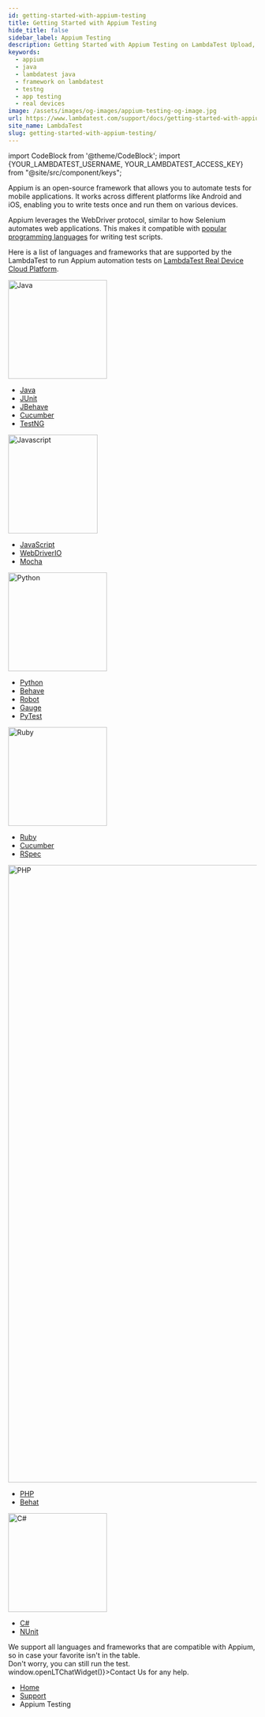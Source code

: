 ```yaml
---
id: getting-started-with-appium-testing
title: Getting Started with Appium Testing
hide_title: false
sidebar_label: Appium Testing
description: Getting Started with Appium Testing on LambdaTest Upload, Script, Execute, View - Run your automation scripts seamlessly on 3000+ real browsers and operating systems.
keywords:
  - appium
  - java
  - lambdatest java
  - framework on lambdatest
  - testng
  - app testing
  - real devices
image: /assets/images/og-images/appium-testing-og-image.jpg
url: https://www.lambdatest.com/support/docs/getting-started-with-appium-testing/
site_name: LambdaTest
slug: getting-started-with-appium-testing/
---
```


import CodeBlock from '@theme/CodeBlock';
import {YOUR_LAMBDATEST_USERNAME, YOUR_LAMBDATEST_ACCESS_KEY} from "@site/src/component/keys";


<script type="application/ld+json"
      dangerouslySetInnerHTML={{ __html: JSON.stringify({
       "@context": "https://schema.org",
        "@type": "BreadcrumbList",
        "itemListElement": [{
          "@type": "ListItem",
          "position": 1,
          "name": "Home",
          "item": "https://www.lambdatest.com"
        },{
          "@type": "ListItem",
          "position": 2,
          "name": "Support",
          "item": "https://www.lambdatest.com/support/docs/"
        },{
          "@type": "ListItem",
          "position": 3,
          "name": "Getting Started With Appium Testing on LambdaTest",
          "item": "https://www.lambdatest.com/support/docs/getting-started-with-appium-testing/"
        }]
      })
    }}
></script>

Appium is an open-source framework that allows you to automate tests for mobile applications. It works across different platforms like Android and iOS, enabling you to write tests once and run them on various devices.  

<div className="ytframe"> 
<div className="youtube" data-embed="7dczd7AfPFs" data-loading-attribute="eager">
  <div className="play-button"></div>
</div>
</div>

Appium leverages the WebDriver protocol, similar to how Selenium automates web applications. This makes it compatible with [popular programming languages](/support/docs/appium-languages-and-frameworks/) for writing test scripts.

Here is a list of languages and frameworks that are supported by the LambdaTest to run Appium automation tests on [LambdaTest Real Device Cloud Platform](https://www.lambdatest.com/real-device-cloud).

<div className="lt_row lt_framework_list_row">
    <div className="lt_col lt_framework_wrapper"> 
      <img loading="lazy" src={require('../assets/images/getting-started/java-icon.webp').default} alt="Java" width="200" height="200" className="language-icon"/>
      <ul className="lt_framework_list">
        <li>
          <a className="lt_primary" href="/support/docs/appium-java/">Java</a>
        </li>
        <li>
          <a href="/support/docs/appium-java-junit/">JUnit</a>
        </li>
        <li>
          <a href="/support/docs/appium-java-jbehave/">JBehave</a>
        </li>
        <li>
          <a href="/support/docs/appium-java-cucumber/">Cucumber</a>
        </li>
        <li>
          <a href="/support/docs/appium-java-testng/">TestNG</a>
        </li>
      </ul>
    </div>
        <div className="lt_col lt_framework_wrapper">
       <img loading="lazy" src={require('../assets/images/getting-started/color-js.webp').default} alt="Javascript" width="181" height="200" className="language-icon"/>
      <ul className="lt_framework_list">
        <li>
          <a className="lt_primary" href="/support/docs/appium-nodejs/">JavaScript</a>
        </li>
        <li>
          <a href="/support/docs/appium-nodejs-webdriverio/">WebDriverIO</a>
        </li>
        <li>
          <a href="/support/docs/appium-nodejs-mocha/">Mocha</a>
        </li>
      </ul>
    </div>
    <div className="lt_col lt_framework_wrapper">
      <img loading="lazy" src={require('../assets/images/getting-started/python-icon.webp').default} alt="Python" width="200" height="200" className="language-icon"/>
      <ul className="lt_framework_list">
      <li>
          <a className="lt_primary" href="/support/docs/appium-python/">Python</a>
        </li>
        <li>
          <a href="/support/docs/appium-python-behave/">Behave</a>
        </li>
        <li>
          <a href="/support/docs/appium-python-robot/">Robot</a>
        </li>
        <li>
          <a href="/support/docs/appium-python-gauge/">Gauge</a>
        </li>
        <li>
          <a href="/support/docs/appium-python-pytest/">PyTest</a>
        </li>
      </ul>
    </div>
    <div className="lt_col lt_framework_wrapper">
       <img loading="lazy" src={require('../assets/images/getting-started/ruby-icon.webp').default} alt="Ruby" width="200" height="200" className="language-icon"/>
      <ul className="lt_framework_list">
        <li>
          <a className="lt_primary" href="/support/docs/appium-ruby/">Ruby</a>
        </li>
        <li>
          <a href="/support/docs/appium-ruby-cucumber/">Cucumber</a>
        </li>
        <li>
          <a href="/support/docs/appium-ruby-rspec/">RSpec</a>
        </li>
      </ul>
    </div>
    <div className="lt_col lt_framework_wrapper">
      <img loading="lazy" src={require('../assets/images/getting-started/php-icon.webp').default} alt="PHP" width="2500" height="1250" className="language-icon"/>
      <ul className="lt_framework_list">
        <li>
          <a className="lt_primary" href="/support/docs/appium-php/">PHP</a>
        </li>
        <li>
          <a href="/support/docs/appium-php-behat/">Behat</a>
        </li>
        </ul>
    </div>
    <div className="lt_col lt_framework_wrapper">
     <img loading="lazy" src={require('../assets/images/getting-started/c-sharp-icon.webp').default} alt="C#" width="200" height="200" className="language-icon"/>
      <ul className="lt_framework_list">
        <li>
          <a className="lt_primary" href="/support/docs/appium-csharp/">C#</a>
        </li>
        <li>
          <a href="/support/docs/appium-csharp-nunit//">NUnit</a>
        </li>
      </ul>
    </div>
  </div>
  <div className="lt-framework-list-footer">
    <p>We support all languages and frameworks that are compatible with Appium, so in case your favorite isn't in the table.<br/>Don't worry, you can still run the test. <span className="doc__lt" onClick={() => window.openLTChatWidget()}>Contact Us</span> for any help.</p>
  </div>


<nav aria-label="breadcrumbs">
  <ul className="breadcrumbs">
    <li className="breadcrumbs__item">
      <a className="breadcrumbs__link" target="_self" href="https://www.lambdatest.com">
        Home
      </a>
    </li>
    <li className="breadcrumbs__item">
      <a className="breadcrumbs__link" target="_self" href="https://www.lambdatest.com/support/docs/">
        Support
      </a>
    </li>
    <li className="breadcrumbs__item breadcrumbs__item--active">
      <span className="breadcrumbs__link">
      Appium Testing 
      </span>
    </li>
  </ul>
</nav>
